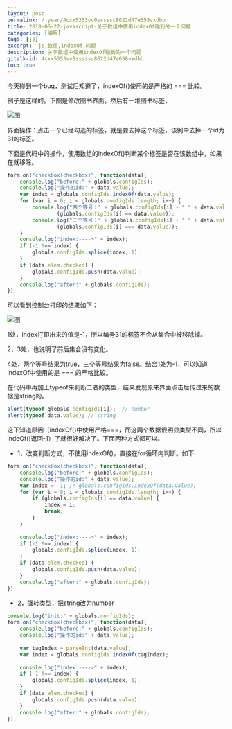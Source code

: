 ```yaml
---
layout: post
permalink: /:year/4cxx5353vv0sssssc8622d47e658vxdbb
title: 2018-06-22-javascript-关于数组中使用indexOf碰到的一个问题
categories: [编程]
tags: [js]
excerpt:  js,数组,indexOf,问题
description: 关于数组中使用indexOf碰到的一个问题
gitalk-id: 4cxx5353vv0sssssc8622d47e658vxdbb
toc: true
---
```


今天碰到一个bug，测试后知道了，indexOf()使用的是严格的 === 比较。

例子是这样的。下图是修改图书界面。然后有一堆图书标签，

![图](http://image.linxingyang.net/image/J-javascript/image/2018-06-22/01.png)

界面操作：点击一个已经勾选的标签，就是要去掉这个标签，该例中去掉一个id为31的标签。


下面是代码中的操作，使用数组的indexOf()判断某个标签是否在该数组中，如果在就移除。

```js
form.on("checkbox(checkbox)", function(data){
    console.log("before:" + globals.configIds);
    console.log("操作的id:" + data.value);
    var index = globals.configIds.indexOf(data.value);
    for (var i = 0; i < globals.configIds.length; i++) {
    	console.log("两个等号：" + globals.configIds[i] + " " + data.value + " " +
                (globals.configIds[i] == data.value));
    	console.log("三个等号：" + globals.configIds[i] + " " + data.value + " " +
    			(globals.configIds[i] === data.value));
    }
    console.log("index:---->" + index);
    if (-1 !== index) {
        globals.configIds.splice(index, 1);
    }
    if (data.elem.checked) {
        globals.configIds.push(data.value);
    }
    console.log("after:" + globals.configIds);
});
```

可以看到控制台打印的结果如下：

![图](http://image.linxingyang.net/image/J-javascript/image/2018-06-22/03.png)

1处，index打印出来的值是-1，所以编号31的标签不会从集合中被移除掉。

2，3处，也说明了前后集合没有变化。

4处，两个等号结果为true，三个等号结果为false。结合1处为-1，可以知道indexOf中使用的是 === 的严格比较。

在代码中再加上typeof来判断二者的类型，结果发现原来界面点击后传过来的数据是string的。

```js
alert(typeof globals.configIds[i]);  // number
alert(typeof data.value); // string
```

这下知道原因（indexOf()中使用严格===，而这两个数据很明显类型不同，所以indeOf()返回-1）了就很好解决了。下面两种方式都可以。

* 1，改变判断方式，不使用indexOf()，直接在for循环内判断。如下

```js
form.on("checkbox(checkbox)", function(data){
    console.log("before:" + globals.configIds);
    console.log("操作的id:" + data.value);
    var index = -1; // globals.configIds.indexOf(data.value);
    for (var i = 0; i < globals.configIds.length; i++) {
    	if (globals.configIds[i] == data.value) {
    		index = i;
    		break;
    	} 
    }
    
    console.log("index:---->" + index);
    if (-1 !== index) {
        globals.configIds.splice(index, 1);
    }
    if (data.elem.checked) {
        globals.configIds.push(data.value);
    }
    console.log("after:" + globals.configIds);
});
```

* 2，强转类型，把string改为number

```js
console.log("init:" + globals.configIds);
form.on("checkbox(checkbox)", function(data){
    console.log("before:" + globals.configIds);
    console.log("操作的id:" + data.value);
    
    var tagIndex = parseInt(data.value);
    var index = globals.configIds.indexOf(tagIndex);
    
    console.log("index:---->" + index);
    if (-1 !== index) {
        globals.configIds.splice(index, 1);
    }
    if (data.elem.checked) {
        globals.configIds.push(data.value);
    }
    console.log("after:" + globals.configIds);
});
```